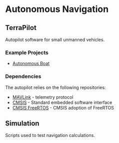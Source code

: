 # Autonomous Navigation 

## TerraPilot 

Autopilot software for small unmanned vehicles. 

### Example Projects 

- <a href="https://github.com/samdonnelly/autonomous-boat">Autonomous Boat</a> 

### Dependencies 

The autopilot relies on the following repositories: 
- <a href="https://github.com/mavlink/c_library_v2">MAVLink</a> - telemetry protocol 
- <a href="https://github.com/ARM-software/CMSIS_6">CMSIS</a> - Standard embedded software interface 
- <a href="https://github.com/ARM-software/CMSIS-FreeRTOS">CMSIS FreeRTOS</a> - CMSIS adoption of FreeRTOS 

## Simulation 

Scripts used to test navigation calculations. 
